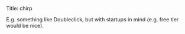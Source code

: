 Title: chirp

E.g. something like Doubleclick, but with startups in mind (e.g. free tier would be nice).
